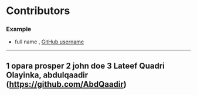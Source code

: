 # Contributors

### Example
- full name , [GitHub username](link)

---
1 opara prosper
2 john doe
3 Lateef Quadri Olayinka, abdulqaadir (https://github.com/AbdQaadir)
---
